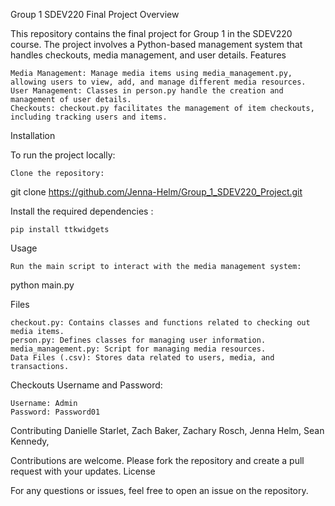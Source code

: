 Group 1 SDEV220 Final Project
Overview

This repository contains the final project for Group 1 in the SDEV220 course. The project involves a Python-based management system that handles checkouts, media management, and user details.
Features

    Media Management: Manage media items using media_management.py, allowing users to view, add, and manage different media resources.
    User Management: Classes in person.py handle the creation and management of user details.
    Checkouts: checkout.py facilitates the management of item checkouts, including tracking users and items.

Installation

To run the project locally:

    Clone the repository:

  git clone https://github.com/Jenna-Helm/Group_1_SDEV220_Project.git

Install the required dependencies :

    pip install ttkwidgets

Usage

    Run the main script to interact with the media management system:

  python main.py

    

Files

    checkout.py: Contains classes and functions related to checking out media items.
    person.py: Defines classes for managing user information.
    media_management.py: Script for managing media resources.
    Data Files (.csv): Stores data related to users, media, and transactions.

Checkouts Username and Password:

    Username: Admin 
    Password: Password01


    
Contributing
Danielle Starlet,
Zach Baker,
Zachary Rosch,
Jenna Helm,
Sean Kennedy,

Contributions are welcome. Please fork the repository and create a pull request with your updates.
License



For any questions or issues, feel free to open an issue on the repository.
